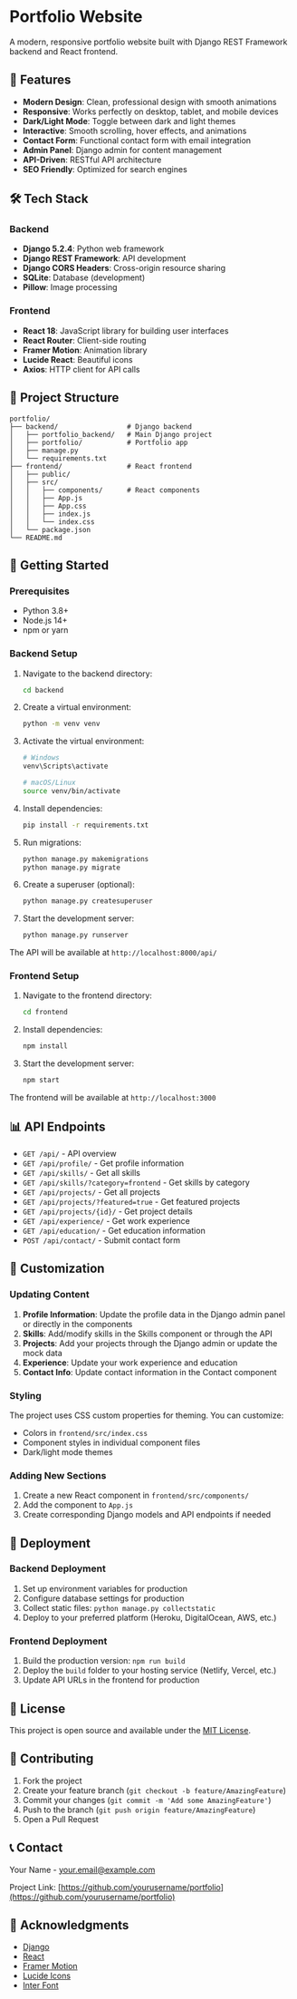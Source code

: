 # Portfolio Website

A modern, responsive portfolio website built with Django REST Framework backend and React frontend.

## 🚀 Features

- **Modern Design**: Clean, professional design with smooth animations
- **Responsive**: Works perfectly on desktop, tablet, and mobile devices
- **Dark/Light Mode**: Toggle between dark and light themes
- **Interactive**: Smooth scrolling, hover effects, and animations
- **Contact Form**: Functional contact form with email integration
- **Admin Panel**: Django admin for content management
- **API-Driven**: RESTful API architecture
- **SEO Friendly**: Optimized for search engines

## 🛠️ Tech Stack

### Backend
- **Django 5.2.4**: Python web framework
- **Django REST Framework**: API development
- **Django CORS Headers**: Cross-origin resource sharing
- **SQLite**: Database (development)
- **Pillow**: Image processing

### Frontend
- **React 18**: JavaScript library for building user interfaces
- **React Router**: Client-side routing
- **Framer Motion**: Animation library
- **Lucide React**: Beautiful icons
- **Axios**: HTTP client for API calls

## 📁 Project Structure

```
portfolio/
├── backend/                 # Django backend
│   ├── portfolio_backend/   # Main Django project
│   ├── portfolio/           # Portfolio app
│   ├── manage.py
│   └── requirements.txt
├── frontend/                # React frontend
│   ├── public/
│   ├── src/
│   │   ├── components/      # React components
│   │   ├── App.js
│   │   ├── App.css
│   │   ├── index.js
│   │   └── index.css
│   └── package.json
└── README.md
```

## 🚀 Getting Started

### Prerequisites
- Python 3.8+
- Node.js 14+
- npm or yarn

### Backend Setup

1. Navigate to the backend directory:
   ```bash
   cd backend
   ```

2. Create a virtual environment:
   ```bash
   python -m venv venv
   ```

3. Activate the virtual environment:
   ```bash
   # Windows
   venv\Scripts\activate
   
   # macOS/Linux
   source venv/bin/activate
   ```

4. Install dependencies:
   ```bash
   pip install -r requirements.txt
   ```

5. Run migrations:
   ```bash
   python manage.py makemigrations
   python manage.py migrate
   ```

6. Create a superuser (optional):
   ```bash
   python manage.py createsuperuser
   ```

7. Start the development server:
   ```bash
   python manage.py runserver
   ```

The API will be available at `http://localhost:8000/api/`

### Frontend Setup

1. Navigate to the frontend directory:
   ```bash
   cd frontend
   ```

2. Install dependencies:
   ```bash
   npm install
   ```

3. Start the development server:
   ```bash
   npm start
   ```

The frontend will be available at `http://localhost:3000`

## 📊 API Endpoints

- `GET /api/` - API overview
- `GET /api/profile/` - Get profile information
- `GET /api/skills/` - Get all skills
- `GET /api/skills/?category=frontend` - Get skills by category
- `GET /api/projects/` - Get all projects
- `GET /api/projects/?featured=true` - Get featured projects
- `GET /api/projects/{id}/` - Get project details
- `GET /api/experience/` - Get work experience
- `GET /api/education/` - Get education information
- `POST /api/contact/` - Submit contact form

## 🎨 Customization

### Updating Content

1. **Profile Information**: Update the profile data in the Django admin panel or directly in the components
2. **Skills**: Add/modify skills in the Skills component or through the API
3. **Projects**: Add your projects through the Django admin or update the mock data
4. **Experience**: Update your work experience and education
5. **Contact Info**: Update contact information in the Contact component

### Styling

The project uses CSS custom properties for theming. You can customize:
- Colors in `frontend/src/index.css`
- Component styles in individual component files
- Dark/light mode themes

### Adding New Sections

1. Create a new React component in `frontend/src/components/`
2. Add the component to `App.js`
3. Create corresponding Django models and API endpoints if needed

## 🚀 Deployment

### Backend Deployment

1. Set up environment variables for production
2. Configure database settings for production
3. Collect static files: `python manage.py collectstatic`
4. Deploy to your preferred platform (Heroku, DigitalOcean, AWS, etc.)

### Frontend Deployment

1. Build the production version: `npm run build`
2. Deploy the `build` folder to your hosting service (Netlify, Vercel, etc.)
3. Update API URLs in the frontend for production

## 📝 License

This project is open source and available under the [MIT License](LICENSE).

## 🤝 Contributing

1. Fork the project
2. Create your feature branch (`git checkout -b feature/AmazingFeature`)
3. Commit your changes (`git commit -m 'Add some AmazingFeature'`)
4. Push to the branch (`git push origin feature/AmazingFeature`)
5. Open a Pull Request

## 📞 Contact

Your Name - your.email@example.com

Project Link: [https://github.com/yourusername/portfolio](https://github.com/yourusername/portfolio)

## 🙏 Acknowledgments

- [Django](https://www.djangoproject.com/)
- [React](https://reactjs.org/)
- [Framer Motion](https://www.framer.com/motion/)
- [Lucide Icons](https://lucide.dev/)
- [Inter Font](https://rsms.me/inter/)
